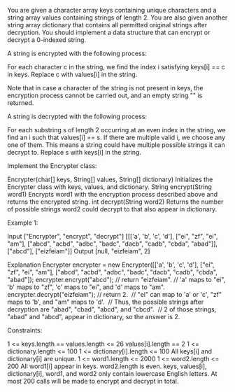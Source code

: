 
You are given a character array keys containing unique characters and a
string array values containing strings of length 2. You are also given
another string array dictionary that contains all permitted original strings
after decryption. You should implement a data structure that can encrypt or
decrypt a 0-indexed string.

A string is encrypted with the following process:


For each character c in the string, we find the index i satisfying keys[i] ==
c in keys.
Replace c with values[i] in the string.


Note that in case a character of the string is not present in keys, the
encryption process cannot be carried out, and an empty string "" is
returned.

A string is decrypted with the following process:


For each substring s of length 2 occurring at an even index in the string, we
find an i such that values[i] == s. If there are multiple valid i, we choose
any one of them. This means a string could have multiple possible strings it
can decrypt to.
Replace s with keys[i] in the string.


Implement the Encrypter class:


Encrypter(char[] keys, String[] values, String[] dictionary) Initializes the
Encrypter class with keys, values, and dictionary.
String encrypt(String word1) Encrypts word1 with the encryption process
described above and returns the encrypted string.
int decrypt(String word2) Returns the number of possible strings word2 could
decrypt to that also appear in dictionary.



Example 1:


Input
["Encrypter", "encrypt", "decrypt"]
[[['a', 'b', 'c', 'd'], ["ei", "zf", "ei", "am"], ["abcd", "acbd", "adbc",
"badc", "dacb", "cadb", "cbda", "abad"]], ["abcd"], ["eizfeiam"]]
Output
[null, "eizfeiam", 2]

Explanation
Encrypter encrypter = new Encrypter([['a', 'b', 'c', 'd'], ["ei", "zf", "ei",
"am"], ["abcd", "acbd", "adbc", "badc", "dacb", "cadb", "cbda", "abad"]);
encrypter.encrypt("abcd"); // return "eizfeiam". 
// 'a' maps to "ei", 'b' maps to "zf", 'c' maps to "ei", and 'd' maps to
"am".
encrypter.decrypt("eizfeiam"); // return 2. 
⁠                             // "ei" can map to 'a' or 'c', "zf" maps to
'b', and "am" maps to 'd'. 
⁠                             // Thus, the possible strings after decryption
are "abad", "cbad", "abcd", and "cbcd". 
⁠                             // 2 of those strings, "abad" and "abcd",
appear in dictionary, so the answer is 2.



Constraints:


1 <= keys.length == values.length <= 26
values[i].length == 2
1 <= dictionary.length <= 100
1 <= dictionary[i].length <= 100
All keys[i] and dictionary[i] are unique.
1 <= word1.length <= 2000
1 <= word2.length <= 200
All word1[i] appear in keys.
word2.length is even.
keys, values[i], dictionary[i], word1, and word2 only contain lowercase
English letters.
At most 200 calls will be made to encrypt and decrypt in total.




